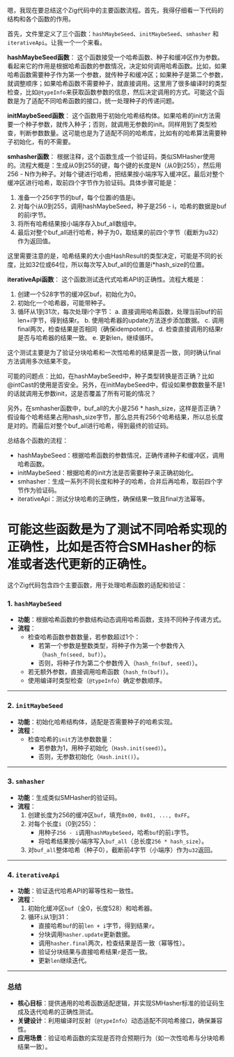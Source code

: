 嗯，我现在要总结这个Zig代码中的主要函数流程。首先，我得仔细看一下代码的结构和各个函数的作用。

首先，文件里定义了三个函数：`hashMaybeSeed`、`initMaybeSeed`、`smhasher` 和 `iterativeApi`。让我一个一个来看。

**hashMaybeSeed函数**：
这个函数接受一个哈希函数、种子和缓冲区作为参数。看起来它的作用是根据哈希函数的参数情况，决定如何调用哈希函数。比如，如果哈希函数需要种子作为第一个参数，就传种子和缓冲区；如果种子是第二个参数，就调整顺序；如果哈希函数不需要种子，就直接调用。这里用了很多编译时的类型检查，比如`@typeInfo`来获取函数参数的信息，然后决定调用的方式。可能这个函数是为了适配不同哈希函数的接口，统一处理种子的传递问题。

**initMaybeSeed函数**：
这个函数用于初始化哈希结构体。如果哈希的init方法需要一个种子参数，就传入种子；否则，就调用无参数的init。同样用到了类型检查，判断参数数量。这可能也是为了适配不同的哈希库，比如有的哈希算法需要种子初始化，有的不需要。

**smhasher函数**：
根据注释，这个函数生成一个验证码，类似SMHasher使用的。流程大概是：生成从0到255的键，每个键的长度是N（从0到255），然后用256 - N作为种子。对每个键进行哈希，把结果按小端序写入缓冲区。最后对整个缓冲区进行哈希，取前四个字节作为验证码。具体步骤可能是：

1. 准备一个256字节的buf，每个位置i的值是i。
2. 对每个i从0到255，调用hashMaybeSeed，种子是256 - i，哈希的数据是buf的前i字节。
3. 将所有哈希结果按小端序存入buf_all数组中。
4. 最后对整个buf_all进行哈希，种子为0，取结果的前四个字节（截断为u32）作为返回值。

这里需要注意的是，哈希结果的大小由HashResult的类型决定，可能是不同的长度，比如32位或64位，所以每次写入buf_all的位置是i*hash_size的位置。

**iterativeApi函数**：
这个函数测试迭代式哈希API的正确性。流程大概是：

1. 创建一个528字节的缓冲区buf，初始化为0。
2. 初始化一个哈希器，可能带种子。
3. 循环从1到31次，每次处理i个字节：
   a. 直接调用哈希函数，处理当前buf的前len+i字节，得到结果r。
   b. 使用哈希器的update方法逐步添加数据。
   c. 调用final两次，检查结果是否相同（确保idempotent）。
   d. 检查直接调用的结果r是否与哈希器的结果一致。
   e. 更新len，继续循环。

这个测试主要是为了验证分块哈希和一次性哈希的结果是否一致，同时确认final方法调用多次结果不变。

可能的问题点：比如，在hashMaybeSeed中，种子类型转换是否正确？比如@intCast的使用是否安全。另外，在initMaybeSeed中，假设如果参数数量不是1的话就调用无参数init，这是否覆盖了所有可能的情况？

另外，在smhasher函数中，buf_all的大小是256 * hash_size，这样是否正确？假设每个哈希结果占用hash_size字节，那么总共有256个哈希结果，所以总长度是对的。而最后对整个buf_all进行哈希，得到最终的验证码。

总结各个函数的流程：

- hashMaybeSeed：根据哈希函数的参数情况，正确传递种子和缓冲区，调用哈希函数。
- initMaybeSeed：根据哈希的init方法是否需要种子来正确初始化。
- smhasher：生成一系列不同长度和种子的哈希，合并后再哈希，取前四个字节作为验证码。
- iterativeApi：测试分块哈希的正确性，确保结果一致且final方法幂等。

可能这些函数是为了测试不同哈希实现的正确性，比如是否符合SMHasher的标准或者迭代更新的正确性。
================================================
这个Zig代码包含四个主要函数，用于处理哈希函数的适配和验证：

### 1. **`hashMaybeSeed`**
- **功能**：根据哈希函数的参数结构动态调用哈希函数，支持不同种子传递方式。
- **流程**：
  - 检查哈希函数参数数量，若参数超过1个：
    - 若第一个参数是整数类型，将种子作为第一个参数传入（`hash_fn(seed, buf)`）。
    - 否则，将种子作为第二个参数传入（`hash_fn(buf, seed)`）。
  - 若无额外参数，直接调用哈希函数（`hash_fn(buf)`）。
  - 使用编译时类型检查（`@typeInfo`）确定参数顺序。

---

### 2. **`initMaybeSeed`**
- **功能**：初始化哈希结构体，适配是否需要种子的哈希实现。
- **流程**：
  - 检查哈希的`init`方法参数数量：
    - 若参数为1，用种子初始化（`Hash.init(seed)`）。
    - 否则，无参数初始化（`Hash.init()`）。

---

### 3. **`smhasher`**
- **功能**：生成类似SMHasher的验证码。
- **流程**：
  1. 创建长度为256的缓冲区`buf`，填充`0x00, 0x01, ..., 0xFF`。
  2. 对每个长度`i`（0到255）：
     - 用种子`256 - i`调用`hashMaybeSeed`，哈希`buf`的前`i`字节。
     - 将哈希结果按小端序写入`buf_all`（总长度`256 * hash_size`）。
  3. 对`buf_all`整体哈希（种子0），截断前4字节（小端序）作为`u32`返回。

---

### 4. **`iterativeApi`**
- **功能**：验证迭代哈希API的幂等性和一致性。
- **流程**：
  1. 初始化缓冲区`buf`（全0，长度528）和哈希器。
  2. 循环`i`从1到31：
     - 直接哈希`buf`的前`len + i`字节，得到结果`r`。
     - 分块调用`hasher.update`更新数据。
     - 调用`hasher.final`两次，检查结果是否一致（幂等性）。
     - 验证分块结果与直接哈希结果`r`是否一致。
     - 更新`len`继续迭代。

---

### 总结
- **核心目标**：提供通用的哈希函数适配逻辑，并实现SMHasher标准的验证码生成及迭代哈希的正确性测试。
- **关键设计**：利用编译时反射（`@typeInfo`）动态适配不同哈希接口，确保兼容性。
- **应用场景**：验证哈希函数的实现是否符合预期行为（如一次性哈希与分块哈希结果一致）。